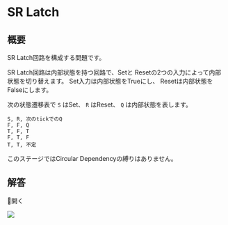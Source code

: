 # SR Latch

## 概要

SR Latch回路を構成する問題です。

SR Latch回路は内部状態を持つ回路で、<span class="T">Set</span>と
<span class="F">Reset</span>の2つの入力によって内部状態を切り替えます。
<span class="T">Set</span>入力は内部状態を<span class="T">True</span>にし、
<span class="F">Reset</span>は内部状態を<span class="F">False</span>にします。

次の状態遷移表で `S` はSet、 `R` はReset、 `Q` は内部状態を表します。

```truth_table
S, R, 次のtickでのQ
F, F, Q
T, F, T
F, T, F
T, T, 不定
```

このステージではCircular Dependencyの縛りはありません。

## 解答

<div class="spoiler-controller">&#xE5CF;開く</div>
<div class="spoiler">

![](https://gyazo.com/db02952b96ad6566f785bf0a1208880a.png)

</div>